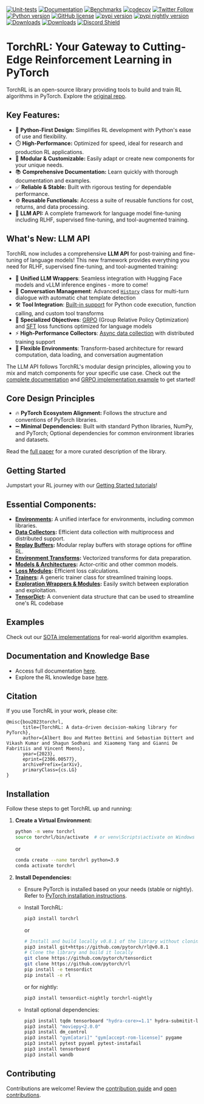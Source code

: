 [![Unit-tests](https://github.com/pytorch/rl/actions/workflows/test-linux.yml/badge.svg)](https://github.com/pytorch/rl/actions/workflows/test-linux.yml)
[![Documentation](https://img.shields.io/badge/Documentation-blue.svg)](https://pytorch.org/rl/)
[![Benchmarks](https://img.shields.io/badge/Benchmarks-blue.svg)](https://pytorch.github.io/rl/dev/bench/)
[![codecov](https://codecov.io/gh/pytorch/rl/branch/main/graph/badge.svg?token=HcpK1ILV6r)](https://codecov.io/gh/pytorch/rl)
[![Twitter Follow](https://img.shields.io/twitter/follow/torchrl1?style=social)](https://twitter.com/torchrl1)
[![Python version](https://img.shields.io/pypi/pyversions/torchrl.svg)](https://www.python.org/downloads/)
[![GitHub license](https://img.shields.io/badge/license-MIT-blue.svg)](https://github.com/pytorch/rl/blob/main/LICENSE)
<a href="https://pypi.org/project/torchrl"><img src="https://img.shields.io/pypi/v/torchrl" alt="pypi version"></a>
<a href="https://pypi.org/project/torchrl-nightly"><img src="https://img.shields.io/pypi/v/torchrl-nightly?label=nightly" alt="pypi nightly version"></a>
[![Downloads](https://static.pepy.tech/personalized-badge/torchrl?period=total&units=international_system&left_color=blue&right_color=orange&left_text=Downloads)](https://pepy.tech/project/torchrl)
[![Downloads](https://static.pepy.tech/personalized-badge/torchrl-nightly?period=total&units=international_system&left_color=blue&right_color=orange&left_text=Downloads%20(nightly))](https://pepy.tech/project/torchrl-nightly)
[![Discord Shield](https://dcbadge.vercel.app/api/server/cZs26Qq3Dd)](https://discord.gg/cZs26Qq3Dd)

# TorchRL: Your Gateway to Cutting-Edge Reinforcement Learning in PyTorch

TorchRL is an open-source library providing tools to build and train RL algorithms in PyTorch.  Explore the [original repo](https://github.com/pytorch/rl).

## Key Features:

*   🐍 **Python-First Design:** Simplifies RL development with Python's ease of use and flexibility.
*   ⏱️ **High-Performance:** Optimized for speed, ideal for research and production RL applications.
*   🧮 **Modular & Customizable:**  Easily adapt or create new components for your unique needs.
*   📚 **Comprehensive Documentation:** Learn quickly with thorough documentation and examples.
*   ✅ **Reliable & Stable:**  Built with rigorous testing for dependable performance.
*   ⚙️ **Reusable Functionals:** Access a suite of reusable functions for cost, returns, and data processing.
*   🤖 **LLM API:** A complete framework for language model fine-tuning including RLHF, supervised fine-tuning, and tool-augmented training.

## What's New: LLM API

TorchRL now includes a comprehensive **LLM API** for post-training and fine-tuning of language models! This new framework provides everything you need for RLHF, supervised fine-tuning, and tool-augmented training:

- 🤖 **Unified LLM Wrappers**: Seamless integration with Hugging Face models and vLLM inference engines - more to come!
- 💬 **Conversation Management**: Advanced [`History`](torchrl/data/llm/history.py) class for multi-turn dialogue with automatic chat template detection
- 🛠️ **Tool Integration**: [Built-in support](torchrl/envs/llm/transforms/) for Python code execution, function calling, and custom tool transforms
- 🎯 **Specialized Objectives**: [GRPO](torchrl/objectives/llm/grpo.py) (Group Relative Policy Optimization) and [SFT](torchrl/objectives/llm/sft.py) loss functions optimized for language models
- ⚡ **High-Performance Collectors**: [Async data collection](torchrl/collectors/llm/) with distributed training support
- 🔄 **Flexible Environments**: Transform-based architecture for reward computation, data loading, and conversation augmentation

The LLM API follows TorchRL's modular design principles, allowing you to mix and match components for your specific use case. Check out the [complete documentation](https://pytorch.org/rl/main/reference/llms.html) and [GRPO implementation example](https://github.com/pytorch/rl/tree/main/sota-implementations/grpo) to get started!

## Core Design Principles

*   🔥 **PyTorch Ecosystem Alignment:** Follows the structure and conventions of PyTorch libraries.
*   ➖ **Minimal Dependencies:** Built with standard Python libraries, NumPy, and PyTorch; Optional dependencies for common environment libraries and datasets.

Read the [full paper](https://arxiv.org/abs/2306.00577) for a more curated description of the library.

##  Getting Started

Jumpstart your RL journey with our [Getting Started tutorials](https://pytorch.org/rl/stable/index.html#getting-started)!

## Essential Components:

*   **[Environments](https://github.com/pytorch/rl/blob/main/torchrl/envs):** A unified interface for environments, including common libraries.
*   **[Data Collectors](https://github.com/pytorch/rl/blob/main/torchrl/collectors/collectors.py):** Efficient data collection with multiprocess and distributed support.
*   **[Replay Buffers](https://github.com/pytorch/rl/blob/main/torchrl/data/replay_buffers/replay_buffers.py):**  Modular replay buffers with storage options for offline RL.
*   **[Environment Transforms](https://github.com/pytorch/rl/blob/main/torchrl/envs/transforms/transforms.py):**  Vectorized transforms for data preparation.
*   **[Models & Architectures](https://github.com/pytorch/rl/blob/main/torchrl/modules/models/):**  Actor-critic and other common models.
*   **[Loss Modules](https://github.com/pytorch/rl/tree/main/torchrl/objectives):**  Efficient loss calculations.
*   **[Trainers](https://github.com/pytorch/rl/blob/main/torchrl/trainers/trainers.py):**  A generic trainer class for streamlined training loops.
*   **[Exploration Wrappers & Modules](https://github.com/pytorch/rl/blob/main/torchrl/modules/tensordict_module/exploration.py):**  Easily switch between exploration and exploitation.
*   **[TensorDict](https://github.com/pytorch/tensordict/):** A convenient data structure that can be used to streamline one's
RL codebase

## Examples

Check out our [SOTA implementations](https://github.com/pytorch/rl/blob/main/sota-implementations/) for real-world algorithm examples.

## Documentation and Knowledge Base

*   Access full documentation [here](https://pytorch.org/rl).
*   Explore the RL knowledge base [here](https://pytorch.org/rl/stable/reference/knowledge_base.html).

## Citation

If you use TorchRL in your work, please cite:
```
@misc{bou2023torchrl,
      title={TorchRL: A data-driven decision-making library for PyTorch}, 
      author={Albert Bou and Matteo Bettini and Sebastian Dittert and Vikash Kumar and Shagun Sodhani and Xiaomeng Yang and Gianni De Fabritiis and Vincent Moens},
      year={2023},
      eprint={2306.00577},
      archivePrefix={arXiv},
      primaryClass={cs.LG}
}
```

## Installation

Follow these steps to get TorchRL up and running:

1.  **Create a Virtual Environment:**
    ```bash
    python -m venv torchrl
    source torchrl/bin/activate  # or venv\Scripts\activate on Windows
    ```
    or
    ```bash
    conda create --name torchrl python=3.9
    conda activate torchrl
    ```

2.  **Install Dependencies:**

    *   Ensure PyTorch is installed based on your needs (stable or nightly). Refer to [PyTorch installation instructions](https://pytorch.org/get-started/locally/).

    *   Install TorchRL:
        ```bash
        pip3 install torchrl
        ```
        or
         ```bash
         # Install and build locally v0.8.1 of the library without cloning
         pip3 install git+https://github.com/pytorch/rl@v0.8.1
         # Clone the library and build it locally
         git clone https://github.com/pytorch/tensordict
         git clone https://github.com/pytorch/rl
         pip install -e tensordict
         pip install -e rl
         ```
        or for nightly:
        ```bash
        pip3 install tensordict-nightly torchrl-nightly
        ```

    *   Install optional dependencies:
        ```bash
        pip3 install tqdm tensorboard "hydra-core>=1.1" hydra-submitit-launcher
        pip3 install "moviepy<2.0.0"
        pip3 install dm_control
        pip3 install "gym[atari]" "gym[accept-rom-license]" pygame
        pip3 install pytest pyyaml pytest-instafail
        pip3 install tensorboard
        pip3 install wandb
        ```
## Contributing

Contributions are welcome! Review the [contribution guide](https://github.com/pytorch/rl/blob/main/CONTRIBUTING.md) and [open contributions](https://github.com/pytorch/rl/issues/509).